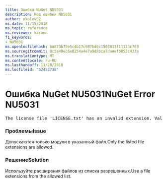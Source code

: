 ```yaml
---
title: Ошибка NuGet NU5031
description: Код ошибки NU5031
author: nkolev92
ms.date: 11/15/2018
ms.topic: reference
ms.reviewer: karann
f1_keywords:
- NU5031
ms.openlocfilehash: ba873b75e5c4b17c987b40c1503813f11133c708
ms.sourcegitcommit: 0c5a49ec6e0254a4e7a9d8bca7daeefb853c433a
ms.translationtype: MT
ms.contentlocale: ru-RU
ms.lasthandoff: 11/28/2018
ms.locfileid: "52453738"
---
```

# <a name="nuget-error-nu5031"></a><span data-ttu-id="07caf-103">Ошибка NuGet NU5031</span><span class="sxs-lookup"><span data-stu-id="07caf-103">NuGet Error NU5031</span></span>
<pre>The license file 'LICENSE.txt' has an invalid extension. Valid options are .txt, .md or none.</pre>

### <a name="issue"></a><span data-ttu-id="07caf-104">Проблемы</span><span class="sxs-lookup"><span data-stu-id="07caf-104">Issue</span></span>

<span data-ttu-id="07caf-105">Допускаются только модули в указанный файл.</span><span class="sxs-lookup"><span data-stu-id="07caf-105">Only the listed file extensions are allowed.</span></span>

### <a name="solution"></a><span data-ttu-id="07caf-106">Решение</span><span class="sxs-lookup"><span data-stu-id="07caf-106">Solution</span></span>

<span data-ttu-id="07caf-107">Используйте расширения файлов из списка разрешенных.</span><span class="sxs-lookup"><span data-stu-id="07caf-107">Use a file extensions from the allowed list.</span></span> 
